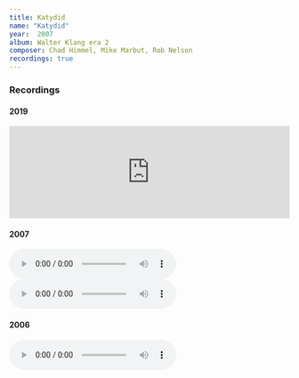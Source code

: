 ```yaml
---
title: Katydid
name: "Katydid"
year:  2007
album: Walter Klang era 2
composer: Chad Himmel, Mike Marbut, Rob Nelson
recordings: true
---
```


<h3>Recordings</h3>

<h4>2019</h4>
<iframe width="100%" height="166" scrolling="no" frameborder="no" allow="autoplay" src="https://w.soundcloud.com/player/?url=https%3A//api.soundcloud.com/tracks/663774914&color=%23ff5500&auto_play=false&hide_related=false&show_comments=true&show_user=true&show_reposts=false&show_teaser=true"></iframe>

<h4>2007</h4>

<audio controls="">
              <source src="http://walterklang.com/mp3/2007-08-04/katydid/katydid_vocals.mp3" type="audio/mpeg">
                <a href="http://walterklang.com/mp3/2007-08-04/katydid/katydid_vocals.mp3">katydid_vocals.mp3</a>
          </audio>

<audio controls="">
              <source src="http://walterklang.com/mp3/2007-03-31/gorge/katydid_vocals.mp3" type="audio/mpeg">
                <a href="http://walterklang.com/mp3/2007-03-31/gorge/katydid_vocals.mp3">katydid_vocals.mp3</a>
          </audio>

<h4>2006</h4>
<audio controls="">
              <source src="/mp3/2006-12-23/katydid/katydid_vocals.mp3" type="audio/mpeg">
                <a href="/mp3/2006-12-23/katydid/katydid_vocals.mp3">katydid_vocals.mp3</a>
          </audio>
